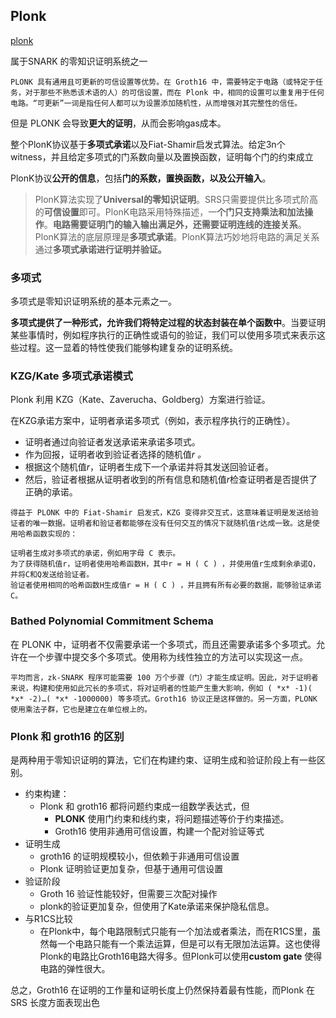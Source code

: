 ## Plonk

[plonk](https://medium.com/coinmonks/under-the-hood-of-zksnarks-plonk-protocol-part-2-ee00d6accb4d) 

属于SNARK 的零知识证明系统之一

`PLONK 具有通用且可更新的可信设置等优势。在 Groth16 中，需要特定于电路（或特定于任务，对于那些不熟悉该术语的人）的可信设置，而在 Plonk 中，相同的设置可以重复用于任何电路。“可更新”一词是指任何人都可以为设置添加随机性，从而增强对其完整性的信任。`

但是 PLONK 会导致**更大的证明**，从而会影响gas成本。

整个PlonK协议基于**多项式承诺**以及Fiat-Shamir启发式算法。给定3n个witness，并且给定多项式的门系数向量以及置换函数，证明每个门的约束成立

PlonK协议**公开的信息**，包括**门的系数，置换函数，以及公开输入**。

> PlonK算法实现了**Universal的零知识证明**。SRS只需要提供比多项式阶高的**可信设置**即可。PlonK电路采用特殊描述，一**个门只支持乘法和加法操作**。**电路需要证明门的输入输出满足外，还需要证明连线的连接关系**。PlonK算法的底层原理是**多项式承诺**。PlonK算法巧妙地将电路的满足关系通过**多项式承诺进行证明并验证。**



### 多项式

多项式是零知识证明系统的基本元素之一。

**多项式提供了一种形式，允许我们将特定过程的状态封装在单个函数中**。当要证明某些事情时，例如程序执行的正确性或语句的验证，我们可以使用多项式来表示这些过程。这一显着的特性使我们能够构建复杂的证明系统。



### KZG/Kate 多项式承诺模式

Plonk 利用 KZG（Kate、Zaverucha、Goldberg）方案进行验证。

在KZG承诺方案中，证明者承诺多项式（例如，表示程序执行的正确性）。

- 证明者通过向验证者发送承诺来承诺多项式。
- 作为回报，证明者收到验证者选择的随机值*r 。*
- 根据这个随机值*r*，证明者生成下一个承诺并将其发送回验证者。
- 然后，验证者根据从证明者收到的所有信息和随机值*r*检查证明者是否提供了正确的承诺。

```
得益于 PLONK 中的 Fiat-Shamir 启发式，KZG 变得非交互式，这意味着证明是发送给验证者的唯一数据。证明者和验证者都能够在没有任何交互的情况下就随机值r达成一致。这是使用哈希函数实现的：

证明者生成对多项式的承诺，例如用字母 C 表示。
为了获得随机值r，证明者使用哈希函数H，其中r = H ( C ) ，并使用值r生成剩余承诺Q，并将C和Q发送给验证者。
验证者使用相同的哈希函数H生成值r = H ( C ) ，并且拥有所有必要的数据，能够验证承诺C。
```



### Bathed Polynomial Commitment Schema

在 PLONK 中，证明者不仅需要承诺一个多项式，而且还需要承诺多个多项式。允许在一个步骤中提交多个多项式。使用称为线性独立的方法可以实现这一点。



`平均而言，zk-SNARK 程序可能需要 100 万个步骤（门）才能生成证明。因此，对于证明者来说，构建和使用如此冗长的多项式，将对证明者的性能产生重大影响，例如 ( *x* -1)( *x* -2)…( *x* -1000000) 等多项式。Groth16 协议正是这样做的。另一方面，PLONK 使用乘法子群，它也是建立在单位根上的。`



### Plonk 和 groth16 的区别

是两种用于零知识证明的算法，它们在构建约束、证明生成和验证阶段上有一些区别。

- 约束构建：
  - Plonk 和 groth16  都将问题约束成一组数学表达式，但
    - **PLONK** 使用门约束和线约束，将问题描述等价于约束描述。
    - Groth16  使用非通用可信设置，构建一个配对验证等式
- 证明生成
  - groth16 的证明规模较小，但依赖于非通用可信设置
  - Plonk 证明验证更加复杂，但基于通用可信设置
- 验证阶段
  - Groth 16 验证性能较好，但需要三次配对操作
  - plonk的验证更加复杂，但使用了Kate承诺来保护隐私信息。
- 与R1CS比较
  - 在Plonk中，每个电路限制式只能有一个加法或者乘法，而在R1CS里，虽然每一个电路只能有一个乘法运算，但是可以有无限加法运算。这也使得Plonk的电路比Groth16电路大得多。但Plonk可以使用**custom gate** 使得电路的弹性很大。


总之，Groth16 在证明的工作量和证明长度上仍然保持着最有性能，而Plonk 在SRS 长度方面表现出色

